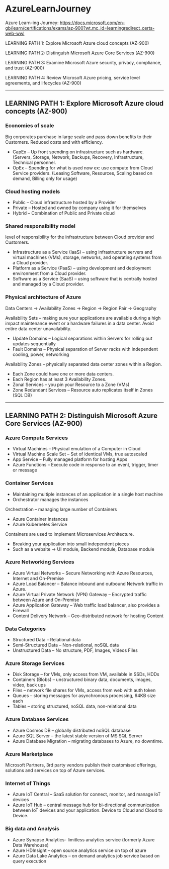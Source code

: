 # AzureLearnJourney
Azure Learn-ing Journey: https://docs.microsoft.com/en-gb/learn/certifications/exams/az-900?wt.mc_id=learningredirect_certs-web-wwl

LEARNING PATH 1: Explore Microsoft Azure cloud concepts (AZ-900) 

LEARNING PATH 2: Distinguish Microsoft Azure Core Services (AZ-900)

LEARNING PATH 3: Examine Microsoft Azure security, privacy, compliance, and trust (AZ-900)

LEARNING PATH 4: Review Microsoft Azure pricing, service level agreements, and lifecycles (AZ-900)

---

## LEARNING PATH 1: Explore Microsoft Azure cloud concepts (AZ-900) 

### Economies of scale

Big corporates purchase in large scale and pass down benefits to their Customers. Reduced costs and with efficiency.

- CapEx – Up front spending on infrastructure such as hardware. (Servers, Storage, Network, Backups, Recovery, Infrastructure, Technical personnel.
- OpEx – Spending for what is used now ex: use compute from Cloud Service providers. (Leasing Software, Resources, Scaling based on demand, Billing only for usage)

### Cloud hosting models

- Public – Cloud infrastructure hosted by a Provider
- Private – Hosted and owned by company using it for themselves
- Hybrid – Combination of Public and Private cloud

### Shared responsibility model
level of responsibility for the infrastructure between Cloud provider and Customers.

- Infrastructure as a Service (IaaS)  – using infrastructure servers and virtual machines (VMs), storage, networks, and operating systems from a Cloud provider.
- Platform as a Service (PaaS) – using development and deployment environment from a Cloud provider.
- Software as a Service (SaaS) – using software that is centrally hosted and managed by a Cloud provider.

### Physical architecture of Azure

Data Centers -> Availability Zones -> Region -> Region Pair -> Geography

Availability Sets – making sure your applications are available during a high impact maintenance event or a hardware failures in a data center. Avoid entire data center unavailability.

- Update Domains – Logical separations within Servers for rolling out updates sequentially
- Fault Domains – Physical separation of Server racks with independent cooling, power, networking

Availability Zones – physically separated data center zones within a Region.

- Each Zone could have one or more data centers.
- Each Region has at least 3 Availability Zones.
- Zonal Services – you pin your Resource to a Zone (VMs)
- Zone Redundant Services – Resource auto replicates itself in Zones (SQL DB)

---

## LEARNING PATH 2: Distinguish Microsoft Azure Core Services (AZ-900)

### Azure Compute Services

- Virtual Machines – Physical emulation of a Computer in Cloud
- Virtual Machine Scale Set – Set of identical VMs, true autoscaled
- App Service – Fully managed platform for hosting Apps
- Azure Functions – Execute code in response to an event, trigger, timer or message

### Container Services

- Maintaining multiple instances of an application in a single host machine
- Orchestrator manages the instances

Orchestration – managing large number of Containers

- Azure Container Instances
- Azure Kubernetes Service

Containers are used to implement Microservices Architecture.

- Breaking your application into small independent pieces
- Such as a website -> UI module, Backend module, Database module

### Azure Networking Services

- Azure Virtual Networks – Secure Networking with Azure Resources, Internet and On-Premise
- Azure Load Balancer – Balance inbound and outbound Network traffic in Azure.
- Azure Virtual Private Network (VPN) Gateway – Encrypted traffic between Azure and On-Premise
- Azure Application Gateway – Web traffic load balancer, also provides a Firewall
- Content Delivery Network – Geo-distributed network for hosting Content

### Data Categories

- Structured Data – Relational data
- Semi-Structured Data – Non-relational, noSQL data
- Unstructured Data – No structure, PDF, Images, Videos Files

### Azure Storage Services

- Disk Storage – for VMs, only access from VM, available in SSDs, HDDs
- Containers (Blobs) – unstructured binary data, documents, images, video, back ups
- Files – network file shares for VMs, access from web with auth token
- Queues – storing messages for asynchronous processing, 64KB size each
- Tables – storing structured, noSQL data, non-relational data

### Azure Database Services

- Azure Cosmos DB – globally distributed noSQL database
- Azure SQL Server – the latest stable version of MS SQL Server
- Azure Database Migration – migrating databases to Azure, no downtime.

### Azure Marketplace

Microsoft Partners, 3rd party vendors publish their customised offerings, solutions and services on top of Azure services.

### Internet of Things

- Azure IoT Central – SaaS solution for connect, monitor, and manage IoT devices
- Azure IoT Hub – central message hub for bi-directional communication between IoT devices and your application. Device to Cloud and Cloud to Device.

### Big data and Analysis

- Azure Synapse Analytics- limitless analytics service (formerly Azure Data Warehouse)
- Azure HDInsight – open source analytics service on top of azure
- Azure Data Lake Analytics – on demand analytics job service based on query execution
